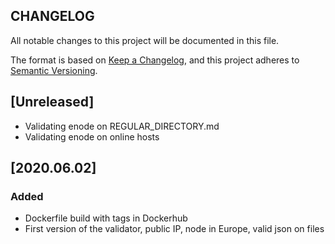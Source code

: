 ## CHANGELOG

All notable changes to this project will be documented in this file.

The format is based on [Keep a Changelog](https://keepachangelog.com/en/1.0.0/),
and this project adheres to [Semantic Versioning](https://semver.org/spec/v2.0.0.html).

## [Unreleased]

- Validating enode on REGULAR_DIRECTORY.md
- Validating enode on online hosts

## [2020.06.02]

### Added

- Dockerfile build with tags in Dockerhub
- First version of the validator, public IP, node in Europe, valid json on files
